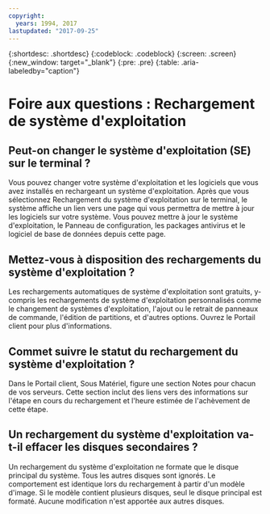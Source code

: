 ```yaml
---
copyright:
  years: 1994, 2017
lastupdated: "2017-09-25"
---
```


{:shortdesc: .shortdesc}
{:codeblock: .codeblock}
{:screen: .screen}
{:new_window: target="_blank"}
{:pre: .pre}
{:table: .aria-labeledby="caption"}

# Foire aux questions : Rechargement de système d'exploitation

## Peut-on changer le système d'exploitation (SE) sur le terminal ?

Vous pouvez changer votre système d'exploitation et les logiciels que vous avez installés en rechargeant un système d'exploitation<!--[OS Reload](perform-os-reload-device.html){:new_window}-->. Après que vous sélectionnez Rechargement du système d'exploitation sur le terminal, le système affiche un lien vers une page qui vous permettra de mettre à jour les logiciels sur votre système. Vous pouvez mettre à jour le système d'exploitation, le Panneau de configuration, les packages antivirus et le logiciel de base de données depuis cette page.

## Mettez-vous à disposition des rechargements du système d'exploitation ?

Les rechargements automatiques de système d'exploitation sont gratuits, y-compris les rechargements de système d'exploitation personnalisés comme le changement de systèmes d'exploitation, l'ajout ou le retrait de panneaux de commande, l'édition de partitions, et d'autres options. Ouvrez le Portail client pour plus d'informations.

## Commet suivre le statut du rechargement du système d'exploitation ?

Dans le Portail client, Sous Matériel, figure une section Notes pour chacun de vos serveurs. Cette section inclut des liens vers des informations sur l'étape en cours du rechargement et l'heure estimée de l'achèvement de cette étape.

## Un rechargement du système d'exploitation va-t-il effacer les disques secondaires ?

Un rechargement du système d'exploitation ne formate que le disque principal du système. Tous les autres disques sont ignorés. Le comportement est identique lors du rechargement à partir d'un modèle d'image. Si le modèle contient plusieurs disques, seul le disque principal est formaté. Aucune modification n'est apportée aux autres disques.
